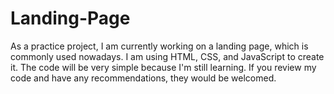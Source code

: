 # Landing-Page
As a practice project, I am currently working on a landing page, which is commonly used nowadays. I am using HTML, CSS, and JavaScript to create it. The code will be very simple because I'm still learning.
If you review my code and have any recommendations, they would be welcomed.

